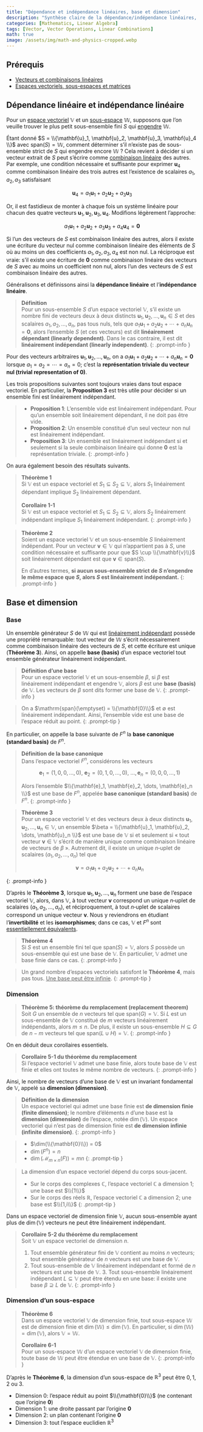 ```yaml
---
title: "Dépendance et indépendance linéaires, base et dimension"
description: "Synthèse claire de la dépendance/indépendance linéaires, des bases et de la dimension des espaces vectoriels, avec définitions, théorèmes et corollaires clés."
categories: [Mathematics, Linear Algebra]
tags: [Vector, Vector Operations, Linear Combinations]
math: true
image: /assets/img/math-and-physics-cropped.webp
---
```


## Prérequis
- [Vecteurs et combinaisons linéaires](/posts/vectors-and-linear-combinations/)
- [Espaces vectoriels, sous-espaces et matrices](/posts/vector-spaces-subspaces-and-matrices/)

## Dépendance linéaire et indépendance linéaire

Pour un [espace vectoriel](/posts/vector-spaces-subspaces-and-matrices/#espace-vectoriel) $\mathbb{V}$ et un [sous-espace](/posts/vector-spaces-subspaces-and-matrices/#sous-espace) $\mathbb{W}$, supposons que l’on veuille trouver le plus petit sous-ensemble fini $S$ qui [engendre](/posts/vectors-and-linear-combinations/#combinaison-linéaire-cmathbfv--dmathbfw) $\mathbb{W}$.

Étant donné $S = \\{\mathbf{u}_1, \mathbf{u}_2, \mathbf{u}_3, \mathbf{u}_4 \\}$ avec $\mathrm{span}(S) = \mathbb{W}$, comment déterminer s’il n’existe pas de sous-ensemble strict de $S$ qui engendre encore $\mathbb{W}$ ? Cela revient à décider si un vecteur extrait de $S$ peut s’écrire comme [combinaison linéaire](/posts/vectors-and-linear-combinations/#combinaison-linéaire-cmathbfv--dmathbfw) des autres. Par exemple, une condition nécessaire et suffisante pour exprimer $\mathbf{u}_4$ comme combinaison linéaire des trois autres est l’existence de scalaires $a_1, a_2, a_3$ satisfaisant

$$ \mathbf{u}_4 = a_1\mathbf{u}_1 + a_2\mathbf{u}_2 + a_3\mathbf{u}_3 $$

Or, il est fastidieux de monter à chaque fois un système linéaire pour chacun des quatre vecteurs $\mathbf{u}_1, \mathbf{u}_2, \mathbf{u}_3, \mathbf{u}_4$. Modifions légèrement l’approche:

$$ a_1\mathbf{u}_1 + a_2\mathbf{u}_2 + a_3\mathbf{u}_3 + a_4\mathbf{u}_4 = \mathbf{0} $$

Si l’un des vecteurs de $S$ est combinaison linéaire des autres, alors il existe une écriture du vecteur nul comme combinaison linéaire des éléments de $S$ où au moins un des coefficients $a_1, a_2, a_3, a_4$ est non nul. La réciproque est vraie: s’il existe une écriture de $\mathbf{0}$ comme combinaison linéaire des vecteurs de $S$ avec au moins un coefficient non nul, alors l’un des vecteurs de $S$ est combinaison linéaire des autres.

Généralisons et définissons ainsi la **dépendance linéaire** et l’**indépendance linéaire**.

> **Définition**  
> Pour un sous-ensemble $S$ d’un espace vectoriel $\mathbb{V}$, s’il existe un nombre fini de vecteurs deux à deux distincts $\mathbf{u}_1, \mathbf{u}_2, \dots, \mathbf{u}_n \in S$ et des scalaires $a_1, a_2, \dots, a_n$, pas tous nuls, tels que $a_1\mathbf{u}_1 + a_2\mathbf{u}_2 + \cdots + a_n\mathbf{u}_n = \mathbf{0}$, alors l’ensemble $S$ (et ces vecteurs) est dit **linéairement dépendant (linearly dependent)**. Dans le cas contraire, il est dit **linéairement indépendant (linearly independent)**.
{: .prompt-info }

Pour des vecteurs arbitraires $\mathbf{u}_1, \mathbf{u}_2, \dots, \mathbf{u}_n$, on a $a_1\mathbf{u}_1 + a_2\mathbf{u}_2 + \cdots + a_n\mathbf{u}_n = \mathbf{0}$ lorsque $a_1 = a_2 = \cdots = a_n = 0$; c’est la **représentation triviale du vecteur nul (trivial representation of $\mathbf{0}$)**.

Les trois propositions suivantes sont toujours vraies dans tout espace vectoriel. En particulier, la **Proposition 3** est très utile pour décider si un ensemble fini est linéairement indépendant.

> - **Proposition 1**: L’ensemble vide est linéairement indépendant. Pour qu’un ensemble soit linéairement dépendant, il ne doit pas être vide.
> - **Proposition 2**: Un ensemble constitué d’un seul vecteur non nul est linéairement indépendant.
> - **Proposition 3**: Un ensemble est linéairement indépendant si et seulement si la seule combinaison linéaire qui donne $\mathbf{0}$ est la représentation triviale.
{: .prompt-info }

On aura également besoin des résultats suivants.

> **Théorème 1**  
> Si $\mathbb{V}$ est un espace vectoriel et $S_1 \subseteq S_2 \subseteq \mathbb{V}$, alors $S_1$ linéairement dépendant implique $S_2$ linéairement dépendant.
>
> **Corollaire 1-1**  
> Si $\mathbb{V}$ est un espace vectoriel et $S_1 \subseteq S_2 \subseteq \mathbb{V}$, alors $S_2$ linéairement indépendant implique $S_1$ linéairement indépendant.
{: .prompt-info }

> **Théorème 2**  
> Soient un espace vectoriel $\mathbb{V}$ et un sous-ensemble $S$ linéairement indépendant. Pour un vecteur $\mathbf{v} \in \mathbb{V}$ qui n’appartient pas à $S$, une condition nécessaire et suffisante pour que $S \cup \\{\mathbf{v}\\}$ soit linéairement dépendant est que $\mathbf{v} \in \mathrm{span}(S)$.
>
> En d’autres termes, **si aucun sous-ensemble strict de $S$ n’engendre le même espace que $S$, alors $S$ est linéairement indépendant.**
{: .prompt-info }

## Base et dimension

### Base

Un ensemble générateur $S$ de $\mathbb{W}$ qui est [linéairement indépendant](#dépendance-linéaire-et-indépendance-linéaire) possède une propriété remarquable: tout vecteur de $\mathbb{W}$ s’écrit nécessairement comme combinaison linéaire des vecteurs de $S$, et cette écriture est unique (**Théorème 3**). Ainsi, on appelle **base (basis)** d’un espace vectoriel tout ensemble générateur linéairement indépendant.

> **Définition d’une base**  
> Pour un espace vectoriel $\mathbb{V}$ et un sous-ensemble $\beta$, si $\beta$ est linéairement indépendant et engendre $\mathbb{V}$, alors $\beta$ est une **base (basis)** de $\mathbb{V}$. Les vecteurs de $\beta$ sont dits former une base de $\mathbb{V}$.
{: .prompt-info }

> On a $\mathrm{span}(\emptyset) = \\{\mathbf{0}\\}$ et $\emptyset$ est linéairement indépendant. Ainsi, l’ensemble vide est une base de l’espace réduit au point.
{: .prompt-tip }

En particulier, on appelle la base suivante de $F^n$ la **base canonique (standard basis)** de $F^n$.

> **Définition de la base canonique**  
> Dans l’espace vectoriel $F^n$, considérons les vecteurs
>
> $$ \mathbf{e}_1 = (1,0,0,\dots,0),\ \mathbf{e}_2 = (0,1,0,\dots,0),\ \dots, \mathbf{e}_n = (0,0,0,\dots,1) $$
>
> Alors l’ensemble $\\{\mathbf{e}_1, \mathbf{e}_2, \dots, \mathbf{e}_n \\}$ est une base de $F^n$, appelée **base canonique (standard basis)** de $F^n$.
{: .prompt-info }

> **Théorème 3**  
> Pour un espace vectoriel $\mathbb{V}$ et des vecteurs deux à deux distincts $\mathbf{u}_1, \mathbf{u}_2, \dots, \mathbf{u}_n \in \mathbb{V}$, un ensemble $\beta = \\{\mathbf{u}_1, \mathbf{u}_2, \dots, \mathbf{u}_n \\}$ est une base de $\mathbb{V}$ si et seulement si « tout vecteur $\mathbf{v} \in \mathbb{V}$ s’écrit de manière unique comme combinaison linéaire de vecteurs de $\beta$ ». Autrement dit, il existe un unique $n$‑uplet de scalaires $(a_1, a_2, \dots, a_n)$ tel que
>
> $$ \mathbf{v} = a_1\mathbf{u}_1 + a_2\mathbf{u}_2 + \cdots + a_n\mathbf{u}_n $$
>
{: .prompt-info }

D’après le **Théorème 3**, lorsque $\mathbf{u}_1, \mathbf{u}_2, \dots, \mathbf{u}_n$ forment une base de l’espace vectoriel $\mathbb{V}$, alors, dans $\mathbb{V}$, à tout vecteur $\mathbf{v}$ correspond un unique $n$‑uplet de scalaires $(a_1, a_2, \dots, a_n)$, et réciproquement, à tout $n$‑uplet de scalaires correspond un unique vecteur $\mathbf{v}$. Nous y reviendrons en étudiant l’**invertibilité** et les **isomorphismes**; dans ce cas, $\mathbb{V}$ et $F^n$ sont <u>essentiellement équivalents</u>.

> **Théorème 4**  
> Si $S$ est un ensemble fini tel que $\mathrm{span}(S) = \mathbb{V}$, alors $S$ possède un sous-ensemble qui est une base de $\mathbb{V}$. En particulier, $\mathbb{V}$ admet une base finie dans ce cas.
{: .prompt-info }

> Un grand nombre d’espaces vectoriels satisfont le **Théorème 4**, mais pas tous. <u>Une base peut être infinie</u>.
{: .prompt-tip }

### Dimension

> **Théorème 5: théorème du remplacement (replacement theorem)**  
> Soit $G$ un ensemble de $n$ vecteurs tel que $\mathrm{span}(G) = \mathbb{V}$. Si $L$ est un sous-ensemble de $\mathbb{V}$ constitué de $m$ vecteurs linéairement indépendants, alors $m \leq n$. De plus, il existe un sous-ensemble $H \subseteq G$ de $n-m$ vecteurs tel que $\mathrm{span}(L \cup H) = \mathbb{V}$.
{: .prompt-info }

On en déduit deux corollaires essentiels.

> **Corollaire 5-1 du théorème du remplacement**  
> Si l’espace vectoriel $\mathbb{V}$ admet une base finie, alors toute base de $\mathbb{V}$ est finie et elles ont toutes le même nombre de vecteurs.
{: .prompt-info }

Ainsi, le nombre de vecteurs d’une base de $\mathbb{V}$ est un invariant fondamental de $\mathbb{V}$, appelé sa **dimension (dimension)**.

> **Définition de la dimension**  
> Un espace vectoriel qui admet une base finie est **de dimension finie (finite dimension)**; le nombre d’éléments $n$ d’une base est la **dimension (dimension)** de l’espace, notée $\dim(\mathbb{V})$. Un espace vectoriel qui n’est pas de dimension finie est **de dimension infinie (infinite dimension)**.
{: .prompt-info }

> - $\dim(\\{\mathbf{0}\\}) = 0$
> - $\dim(F^n) = n$
> - $\dim(\mathcal{M}_{m \times n}(F)) = mn$
{: .prompt-tip }

> La dimension d’un espace vectoriel dépend du corps sous-jacent.
> - Sur le corps des complexes $\mathbb{C}$, l’espace vectoriel $\mathbb{C}$ a dimension $1$; une base est $\\{1\\}$
> - Sur le corps des réels $\mathbb{R}$, l’espace vectoriel $\mathbb{C}$ a dimension $2$; une base est $\\{1,i\\}$
{: .prompt-tip }

Dans un espace vectoriel de dimension finie $\mathbb{V}$, aucun sous-ensemble ayant plus de $\dim(\mathbb{V})$ vecteurs ne peut être linéairement indépendant.

> **Corollaire 5-2 du théorème du remplacement**  
> Soit $\mathbb{V}$ un espace vectoriel de dimension $n$.
> 1. Tout ensemble générateur fini de $\mathbb{V}$ contient au moins $n$ vecteurs; tout ensemble générateur de $n$ vecteurs est une base de $\mathbb{V}$.
> 2. Tout sous-ensemble de $\mathbb{V}$ linéairement indépendant et formé de $n$ vecteurs est une base de $\mathbb{V}$.
        3. Tout sous-ensemble linéairement indépendant $L \subseteq \mathbb{V}$ peut être étendu en une base: il existe une base $\beta \supseteq L$ de $\mathbb{V}$.
{: .prompt-info }

### Dimension d’un sous-espace

> **Théorème 6**  
> Dans un espace vectoriel $\mathbb{V}$ de dimension finie, tout sous-espace $\mathbb{W}$ est de dimension finie et $\dim(\mathbb{W}) \leq \dim(\mathbb{V})$. En particulier, si $\dim(\mathbb{W}) = \dim(\mathbb{V})$, alors $\mathbb{V} = \mathbb{W}$.
>
> **Corollaire 6-1**  
> Pour un sous-espace $\mathbb{W}$ d’un espace vectoriel $\mathbb{V}$ de dimension finie, toute base de $\mathbb{W}$ peut être étendue en une base de $\mathbb{V}$.
{: .prompt-info }

D’après le **Théorème 6**, la dimension d’un sous-espace de $\mathbb{R}^3$ peut être $0, 1, 2$ ou $3$.
- Dimension 0: l’espace réduit au point $\\{\mathbf{0}\\}$ (ne contenant que l’origine $\mathbf{0}$)
- Dimension 1: une droite passant par l’origine $\mathbf{0}$
- Dimension 2: un plan contenant l’origine $\mathbf{0}$
- Dimension 3: tout l’espace euclidien $\mathbb{R}^3$
